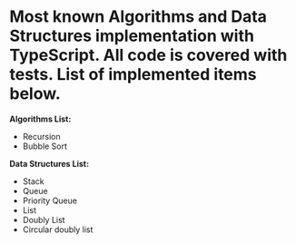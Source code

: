 # Most known Algorithms and Data Structures implementation with TypeScript. All code is covered with tests. List of implemented items below.
**Algorithms List:**
* Recursion 
* Bubble Sort 

**Data Structures List:** 
* Stack
* Queue
* Priority Queue
* List 
* Doubly List
* Circular doubly list

